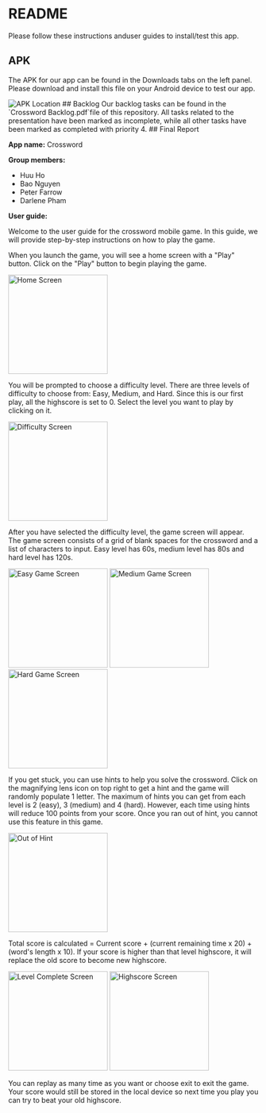 # README
Please follow these instructions anduser guides to install/test this app.
## APK
The APK for our app can be found in the Downloads tabs on the left panel. Please download and install this file on your Android device to test our app.

<img src="https://cdn.discordapp.com/attachments/1078436052542439429/1107550809786437653/image.png" alt="APK Location" />
## Backlog
Our backlog tasks can be found in the `Crossword Backlog.pdf`file of this repository. All tasks related to the presentation have been marked as incomplete, while all other tasks have been marked as completed with priority 4.
## Final Report

**App name:** Crossword

**Group members:**

 - Huu Ho
 - Bao Nguyen
 - Peter Farrow
 - Darlene Pham

**User guide:**

Welcome to the user guide for the crossword mobile game. In this guide, we will provide step-by-step instructions on how to play the game.

When you launch the game, you will see a home screen with a "Play" button. Click on the "Play" button to begin playing the game.

<img src="https://cdn.discordapp.com/attachments/1078436052542439429/1107538208666955786/MainIntro.png" alt="Home Screen" width="200"/>

You will be prompted to choose a difficulty level. There are three levels of difficulty to choose from: Easy, Medium, and Hard. Since this is our first play, all the highscore is set to 0. Select the level you want to play by clicking on it.

<img src="https://cdn.discordapp.com/attachments/1078436052542439429/1107538209048641638/LevelSelection.png" alt="Difficulty Screen" width="200"/>

After you have selected the difficulty level, the game screen will appear. The game screen consists of a grid of blank spaces for the crossword and a list of characters to input. Easy level has 60s, medium level has 80s and hard level has 120s.

<img src="https://cdn.discordapp.com/attachments/1078436052542439429/1107538209325449236/EasyLevel.png" alt="Easy Game Screen" width="200"/>
<img src="https://cdn.discordapp.com/attachments/1078436052542439429/1107538209895891026/MediumLevel.png" alt="Medium Game Screen" width="200"/>
<img src="https://cdn.discordapp.com/attachments/1078436052542439429/1107538210181087304/HardLevel.png" alt="Hard Game Screen" width="200"/>

If you get stuck, you can use hints to help you solve the crossword. Click on the magnifying lens icon on top right to get a hint and the game will randomly populate 1 letter. The maximum of hints you can get from each level is 2 (easy), 3 (medium) and 4 (hard). However, each time using hints will reduce 100 points from your score. Once you ran out of hint, you cannot use this feature in this game.

<img src="https://cdn.discordapp.com/attachments/1078436052542439429/1107538210873163806/OutOfHint.png" alt="Out of Hint" width="200"/>

Total score is calculated = Current score + (current remaining time x 20) + (word's length x 10). If your score is higher than that level highscore, it will replace the old score to become new highscore.

<img src="https://cdn.discordapp.com/attachments/1078436052542439429/1107538210499866694/LevelCompletion.png" alt="Level Complete Screen" width="200"/>
<img src="https://cdn.discordapp.com/attachments/1078436052542439429/1107538211187720192/ScoreUpdated.png" alt="Highscore Screen" width="200"/>

You can replay as many time as you want or choose exit to exit the game. Your score would still be stored in the local device so next time you play you can try to beat your old highscore.


